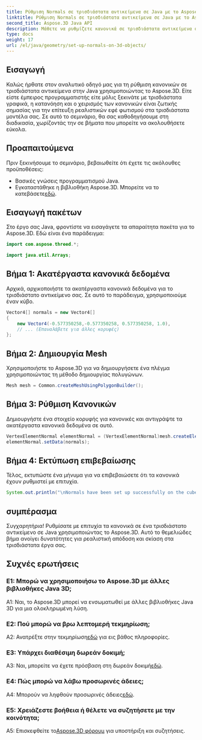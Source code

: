 ```yaml
---
title: Ρύθμιση Normals σε τρισδιάστατα αντικείμενα σε Java με το Aspose.3D
linktitle: Ρύθμιση Normals σε τρισδιάστατα αντικείμενα σε Java με το Aspose.3D
second_title: Aspose.3D Java API
description: Μάθετε να ρυθμίζετε κανονικά σε τρισδιάστατα αντικείμενα σε Java με το Aspose.3D. Βελτιώστε τα γραφικά σας με αυτό το ολοκληρωμένο σεμινάριο.
type: docs
weight: 17
url: /el/java/geometry/set-up-normals-on-3d-objects/
---
```

## Εισαγωγή

Καλώς ήρθατε στον αναλυτικό οδηγό μας για τη ρύθμιση κανονικών σε τρισδιάστατα αντικείμενα στην Java χρησιμοποιώντας το Aspose.3D. Είτε είστε έμπειρος προγραμματιστής είτε μόλις ξεκινάτε με τρισδιάστατα γραφικά, η κατανόηση και ο χειρισμός των κανονικών είναι ζωτικής σημασίας για την επίτευξη ρεαλιστικών εφέ φωτισμού στα τρισδιάστατα μοντέλα σας. Σε αυτό το σεμινάριο, θα σας καθοδηγήσουμε στη διαδικασία, χωρίζοντάς την σε βήματα που μπορείτε να ακολουθήσετε εύκολα.

## Προαπαιτούμενα

Πριν ξεκινήσουμε το σεμινάριο, βεβαιωθείτε ότι έχετε τις ακόλουθες προϋποθέσεις:

- Βασικές γνώσεις προγραμματισμού Java.
-  Εγκαταστάθηκε η βιβλιοθήκη Aspose.3D. Μπορείτε να το κατεβάσετε[εδώ](https://releases.aspose.com/3d/java/).

## Εισαγωγή πακέτων

Στο έργο σας Java, φροντίστε να εισαγάγετε τα απαραίτητα πακέτα για το Aspose.3D. Εδώ είναι ένα παράδειγμα:

```java
import com.aspose.threed.*;

import java.util.Arrays;
```

## Βήμα 1: Ακατέργαστα κανονικά δεδομένα

Αρχικά, αρχικοποιήστε τα ακατέργαστα κανονικά δεδομένα για το τρισδιάστατο αντικείμενο σας. Σε αυτό το παράδειγμα, χρησιμοποιούμε έναν κύβο.

```java
Vector4[] normals = new Vector4[]
{
    new Vector4(-0.577350258,-0.577350258, 0.577350258, 1.0),
    // ... (Επαναλάβετε για άλλες κορυφές)
};

```

## Βήμα 2: Δημιουργία Mesh

Χρησιμοποιήστε το Aspose.3D για να δημιουργήσετε ένα πλέγμα χρησιμοποιώντας τη μέθοδο δημιουργίας πολυγώνων.

```java
Mesh mesh = Common.createMeshUsingPolygonBuilder();
```

## Βήμα 3: Ρύθμιση Κανονικών

Δημιουργήστε ένα στοιχείο κορυφής για κανονικές και αντιγράψτε τα ακατέργαστα κανονικά δεδομένα σε αυτό.

```java
VertexElementNormal elementNormal = (VertexElementNormal)mesh.createElement(VertexElementType.NORMAL, MappingMode.CONTROL_POINT, ReferenceMode.DIRECT);
elementNormal.setData(normals);
```

## Βήμα 4: Εκτύπωση επιβεβαίωσης

Τέλος, εκτυπώστε ένα μήνυμα για να επιβεβαιώσετε ότι τα κανονικά έχουν ρυθμιστεί με επιτυχία.

```java
System.out.println("\nNormals have been set up successfully on the cube.");
```

## συμπέρασμα

Συγχαρητήρια! Ρυθμίσατε με επιτυχία τα κανονικά σε ένα τρισδιάστατο αντικείμενο σε Java χρησιμοποιώντας το Aspose.3D. Αυτό το θεμελιώδες βήμα ανοίγει δυνατότητες για ρεαλιστική απόδοση και σκίαση στα τρισδιάστατα έργα σας.

## Συχνές ερωτήσεις

### Ε1: Μπορώ να χρησιμοποιήσω το Aspose.3D με άλλες βιβλιοθήκες Java 3D;

A1: Ναι, το Aspose.3D μπορεί να ενσωματωθεί με άλλες βιβλιοθήκες Java 3D για μια ολοκληρωμένη λύση.

### Ε2: Πού μπορώ να βρω λεπτομερή τεκμηρίωση;

 A2: Ανατρέξτε στην τεκμηρίωση[εδώ](https://reference.aspose.com/3d/java/) για εις βάθος πληροφορίες.

### Ε3: Υπάρχει διαθέσιμη δωρεάν δοκιμή;

 A3: Ναι, μπορείτε να έχετε πρόσβαση στη δωρεάν δοκιμή[εδώ](https://releases.aspose.com/).

### Ε4: Πώς μπορώ να λάβω προσωρινές άδειες;

 A4: Μπορούν να ληφθούν προσωρινές άδειες[εδώ](https://purchase.aspose.com/temporary-license/).

### Ε5: Χρειάζεστε βοήθεια ή θέλετε να συζητήσετε με την κοινότητα;

 A5: Επισκεφθείτε το[Aspose.3D φόρουμ](https://forum.aspose.com/c/3d/18) για υποστήριξη και συζητήσεις.